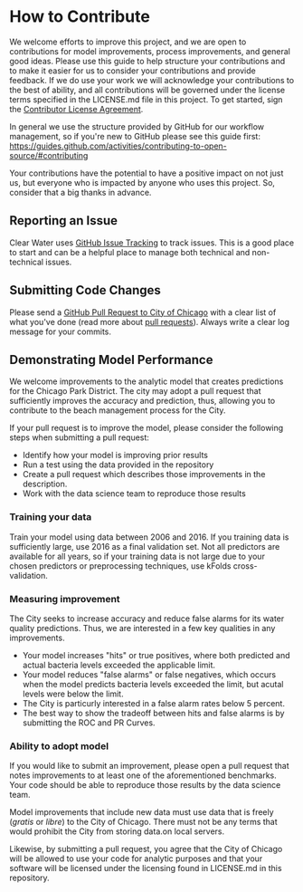 # How to Contribute

We welcome efforts to improve this project, and we are open to contributions for model improvements, process improvements, and general good ideas.  Please use this guide to help structure your contributions and to make it easier for us to consider your contributions and provide feedback.  If we do use your work we will acknowledge your contributions to the best of ability, and all contributions will be governed under the license terms specified in the LICENSE.md file in this project. To get started, sign the [Contributor License Agreement](https://www.clahub.com/agreements/Chicago/clear-water).

In general we use the structure provided by GitHub for our workflow management, so if you're new to GitHub please see this guide first: https://guides.github.com/activities/contributing-to-open-source/#contributing

Your contributions have the potential to have a positive impact on not just us, but everyone who is impacted by anyone who uses this project.  So, consider that a big thanks in advance.

## Reporting an Issue

Clear Water uses [GitHub Issue Tracking](https://github.com/Chicago/clear-water/issues) to track issues. This is a good place to start and can be a helpful place to manage both technical and non-technical issues. 

## Submitting Code Changes

Please send a [GitHub Pull Request to City of Chicago](https://github.com/chicago/clear-water/pull/new/master) with a clear list of what you've done (read more about [pull requests](https://help.github.com/articles/about-pull-requests/)). Always write a clear log message for your commits. 

## Demonstrating Model Performance

We welcome improvements to the analytic model that creates predictions for the Chicago Park District. The city may adopt a pull request that sufficiently improves the accuracy and prediction, thus, allowing you to contribute to the beach management
process for the City.

If your pull request is to improve the model, please consider the following steps when submitting a pull request:
* Identify how your model is improving prior results
* Run a test using the data provided in the repository
* Create a pull request which describes those improvements in the description.
* Work with the data science team to reproduce those results
 
### Training your data
Train your model using data between 2006 and 2016. If you training data is sufficiently large, use 2016 as a final validation set. Not all predictors are available for 
all years, so if your training data is not large due to your chosen predictors or preprocessing techniques, use kFolds cross-validation.

### Measuring improvement
The City seeks to increase accuracy and reduce false alarms for its water quality predictions. Thus, we are interested in a few key qualities in any improvements.
* Your model increases "hits" or true positives, where both predicted and actual bacteria levels exceeded the applicable limit.
* Your model reduces "false alarms" or false negatives, which occurs when the model predicts bacteria levels exceeded the limit, but acutal levels were below the limit.
* The City is particurly interested in a false alarm rates below 5 percent. 
* The best way to show the tradeoff between hits and false alarms is by submitting
the ROC and PR Curves.

### Ability to adopt model
If you would like to submit an improvement, please open a pull request that notes improvements to at least one of the aforementioned benchmarks. Your code should be able to reproduce those results by the data science team.

Model improvements that include new data must use data that is freely (*gratis* or *libre*) to the City of Chicago. There must not be any terms that would prohibit the City from storing data.on local servers.

Likewise, by submitting a pull request, you agree that the City of Chicago will be allowed to use your code for analytic purposes and that your software will be licensed under the licensing found in LICENSE.md in this repository.
